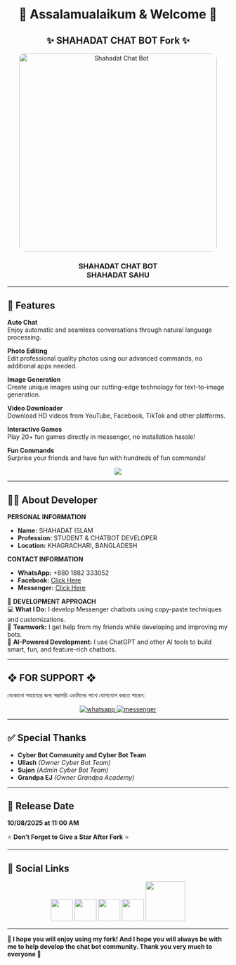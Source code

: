 <h1 align="center">💌 Assalamualaikum & Welcome 💌</h1>
<h2 align="center">✨ SHAHADAT CHAT BOT Fork ✨</h2>

<p align="center">
  <img src="https://i.imgur.com/u7VnPzH.png" alt="Shahadat Chat Bot" width="450px" style="border-radius:12px;">
</p>

<h3 align="center">
  <span style="animation: blink 1.5s infinite;">SHAHADAT CHAT BOT</span><br>
  <span style="animation: blink 1.5s infinite; animation-delay: 0.5s;">SHAHADAT SAHU</span>
</h3>

---

## 🌟 Features
**Auto Chat**  
Enjoy automatic and seamless conversations through natural language processing.

**Photo Editing**  
Edit professional quality photos using our advanced commands, no additional apps needed.

**Image Generation**  
Create unique images using our cutting-edge technology for text-to-image generation.

**Video Downloader**  
Download HD videos from YouTube, Facebook, TikTok and other platforms.

**Interactive Games**  
Play 20+ fun games directly in messenger, no installation hassle!

**Fun Commands**  
Surprise your friends and have fun with hundreds of fun commands!

<p align="center">
  <img src="https://skillicons.dev/icons?i=github,replit,render" />
</p>

---

## 👨‍💻 About Developer
**PERSONAL INFORMATION**  
- **Name:** SHAHADAT ISLAM  
- **Profession:** STUDENT & CHATBOT DEVELOPER  
- **Location:** KHAGRACHARI, BANGLADESH  

**CONTACT INFORMATION**  
- **WhatsApp:** +880 1882 333052  
- **Facebook:** [Click Here](https://facebook.com/100001039692046)  
- **Messenger:** [Click Here](https://m.me/100001039692046)  

🚀 **DEVELOPMENT APPROACH**  
💻 **What I Do:** I develop Messenger chatbots using copy-paste techniques and customizations.  
🤝 **Teamwork:** I get help from my friends while developing and improving my bots.  
🤖 **AI-Powered Development:** I use ChatGPT and other AI tools to build smart, fun, and feature-rich chatbots.  

---

## ❖ FOR SUPPORT ❖
যেকোনো সাহায্যের জন্য সরাসরি এডমিনের সাথে যোগাযোগ করতে পারেন:

<p align="center">
  <a href="https://wa.me/+8801882333052?text=*Assalamualaikum Admin SHAHADAT SAHU Need Help Please Brother 🫶*" target="_blank">
    <img alt="whatsapp" src="https://img.shields.io/badge/Whatsapp-25D366?style=for-the-badge&logo=whatsapp&logoColor=white" />
  </a>
  <a href="https://m.me/100001039692046?text=*Assalamualaikum Admin SHAHADAT SAHU Need Help Please Brother 🫶*" target="_blank">
    <img alt="messenger" src="https://img.shields.io/badge/Messenger-006AFF?style=for-the-badge&logo=messenger&logoColor=white" />
  </a>
</p>

---

## ✅ Special Thanks
- **Cyber Bot Community and Cyber Bot Team**  
- **Ullash** *(Owner Cyber Bot Team)*  
- **Sujon** *(Admin Cyber Bot Team)*  
- **Grandpa EJ** *(Owner Grandpa Academy)*  

---

## 📅 Release Date
**10/08/2025 at 11:00 AM**  

⭐ **Don’t Forget to Give a Star After Fork** ⭐  

---

## 🔗 Social Links
<p align="center">
  <a href="https://github.com/shahadat-sahu"><img src="https://skillicons.dev/icons?i=github" width="50px"></a>
  <a href="https://wa.me/+8801882333052"><img src="https://upload.wikimedia.org/wikipedia/commons/6/6b/WhatsApp.svg" width="50px"></a>
  <a href="https://facebook.com/100001039692046"><img src="https://upload.wikimedia.org/wikipedia/commons/c/c3/Facebook_icon.svg" width="50px"></a>
  <a href="https://t.me/+8EtzLXVG-REwYTM1"><img src="https://upload.wikimedia.org/wikipedia/commons/8/82/Telegram_logo.svg" width="50px"></a>
  <a href="https://youtube.com/@cyberbotcommunity?si=14ddjXRUL215POzK"><img src="https://upload.wikimedia.org/wikipedia/commons/b/b8/YouTube_Logo_2017.svg" width="90px"></a>
</p>

---

**💖 I hope you will enjoy using my fork! And I hope you will always be with me to help develop the chat bot community. Thank you very much to everyone 🌺**
